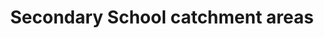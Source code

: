 ---
schema: default
title: Secondary School catchment areas
organization: Moray Council
notes: >-
    Secondary School Catchments 2016 - 2017 (Moray) (non denominational)
resources:
  - name: Secondary School catchment areas CSV
  - url: >-
      https://data-moray.opendata.arcgis.com/datasets/moray::secondary-school-catchments-2016-2017-moray-non-denominational/about
  - format: CSV

  - name: Secondary School catchment areas KML
  - url: >-
      https://data-moray.opendata.arcgis.com/datasets/moray::secondary-school-catchments-2016-2017-moray-non-denominational/about
  - format: KML

  - name: Secondary School catchment areas SHAPEFILE
  - url: >-
      https://data-moray.opendata.arcgis.com/datasets/moray::secondary-school-catchments-2016-2017-moray-non-denominational/about
  - format: SHAPEFILE

  - name: Secondary School catchment areas GEOJSON
  - url: >-
      https://data-moray.opendata.arcgis.com/datasets/moray::secondary-school-catchments-2016-2017-moray-non-denominational/about
  - format: GEOJSON

  - name: Secondary School catchment areas CSV
  - url: >-
      https://data-moray.opendata.arcgis.com/datasets/moray::secondary-school-catchments-1996-2016-moray-non-denominational/about
  - format: CSV

  - name: Secondary School catchment areas KML
  - url: >-
      https://data-moray.opendata.arcgis.com/datasets/moray::secondary-school-catchments-1996-2016-moray-non-denominational/about
  - format: KML

  - name: Secondary School catchment areas SHAPEFILE
  - url: >-
      https://data-moray.opendata.arcgis.com/datasets/moray::secondary-school-catchments-1996-2016-moray-non-denominational/about
  - format: SHAPEFILE

  - name: Secondary School catchment areas GEOJSON
  - url: >-
      https://data-moray.opendata.arcgis.com/datasets/moray::secondary-school-catchments-1996-2016-moray-non-denominational/about
  - format: GEOJSON

  - name: Secondary School catchment areas CSV
  - url: >-
      https://data-moray.opendata.arcgis.com/datasets/moray::secondary-school-catchments-moray-non-denominational/about
  - format: CSV

  - name: Secondary School catchment areas KML
  - url: >-
      https://data-moray.opendata.arcgis.com/datasets/moray::secondary-school-catchments-moray-non-denominational/about
  - format: KML

  - name: Secondary School catchment areas SHAPEFILE
  - url: >-
      https://data-moray.opendata.arcgis.com/datasets/moray::secondary-school-catchments-moray-non-denominational/about
  - format: SHAPEFILE

  - name: Secondary School catchment areas GEOJSON
  - url: >-
      https://data-moray.opendata.arcgis.com/datasets/moray::secondary-school-catchments-moray-non-denominational/about
  - format: GEOJSON

  - name: Secondary School catchment areas CSV
  - url: >-
      https://data-moray.opendata.arcgis.com/datasets/moray::education-school-locations-moray/about
  - format: CSV

  - name: Secondary School catchment areas KML
  - url: >-
      https://data-moray.opendata.arcgis.com/datasets/moray::education-school-locations-moray/about
  - format: KML

  - name: Secondary School catchment areas SHAPEFILE
  - url: >-
      https://data-moray.opendata.arcgis.com/datasets/moray::education-school-locations-moray/about
  - format: SHAPEFILE

  - name: Secondary School catchment areas GEOJSON
  - url: >-
      https://data-moray.opendata.arcgis.com/datasets/moray::education-school-locations-moray/about
  - format: GEOJSON
license: Open Government Licence 3.0 (United Kingdom)
category:

  - education
  - Open Data
  - boundaries
maintainer: Moray Council
maintainer_email: someone@example.com
---